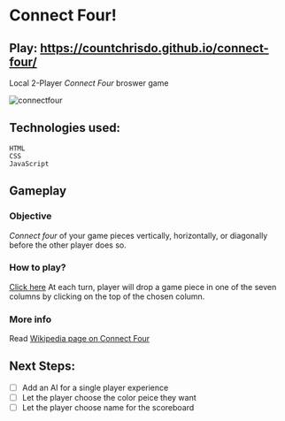 # Connect Four!

## Play: https://countchrisdo.github.io/connect-four/

Local 2-Player *Connect Four* broswer game

![connectfour](https://user-images.githubusercontent.com/7240924/121605143-de72f100-ca19-11eb-9197-8571d9874ec4.gif)

## Technologies used:
    HTML
    CSS
    JavaScript

## Gameplay
### Objective
*Connect four* of your game pieces vertically, horizontally, or diagonally before the other player does so.

### How to play?
[Click here](https://countchrisdo.github.io/connect-four)
At each turn, player will drop a game piece in one of the seven columns by clicking on the top of the chosen column.

### More info
Read [Wikipedia page on Connect Four](https://en.wikipedia.org/wiki/Connect_Four)


## Next Steps:
- [ ] Add an AI for a single player experience
- [ ] Let the player choose the color peice they want
- [ ] Let the player choose name for the scoreboard
